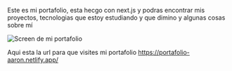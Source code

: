 Este es mi portafolio, esta hecgo con next.js y podras encontrar mis proyectos, tecnologias que estoy estudiando y que dimino y algunas cosas sobre mí


![Screen de mi portafolio](/public/img/screenshotFull.png)


Aqui esta la url para que visites mi portafolio https://portafolio-aaron.netlify.app/

